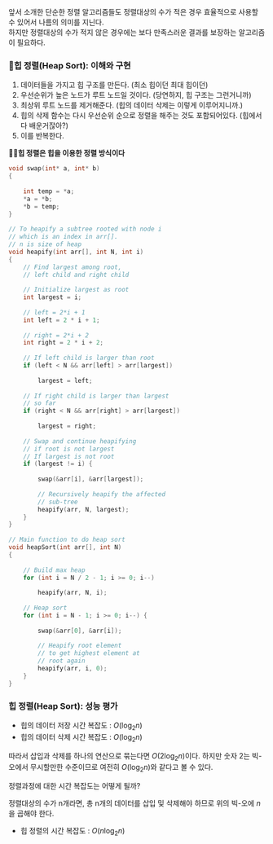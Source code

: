 앞서 소개한 단순한 정렬 알고리즘들도 정렬대상의 수가 적은 경우 효율적으로 사용할 수 있어서 나름의 의미를 지닌다. <br>
하지만 정렬대상의 수가 적지 않은 경우에는 보다 만족스러운 결과를 보장하는 알고리즘이 필요하다.

### 👊힙 정렬(Heap Sort): 이해와 구현

1. 데이터들을 가지고 힙 구조를 만든다. (최소 힙이던 최대 힙이던)
2. 우선순위가 높은 노드가 루트 노드일 것이다. (당연하지, 힙 구조는 그런거니까)
3. 최상위 루트 노드를 제거해준다. (힙의 데이터 삭제는 이렇게 이루어지니까.) 
4. 힙의 삭제 함수는 다시 우선순위 순으로 정렬을 해주는 것도 포함되어있다. (힙에서 다 배운거잖아?)
5. 이를 반복한다.

🎈🎈**힙 정렬은 힙을 이용한 정렬 방식이다**

```c
void swap(int* a, int* b)
{
 
    int temp = *a;
    *a = *b;
    *b = temp;
}
 
// To heapify a subtree rooted with node i
// which is an index in arr[].
// n is size of heap
void heapify(int arr[], int N, int i)
{
    // Find largest among root,
    // left child and right child
 
    // Initialize largest as root
    int largest = i;
 
    // left = 2*i + 1
    int left = 2 * i + 1;
 
    // right = 2*i + 2
    int right = 2 * i + 2;
 
    // If left child is larger than root
    if (left < N && arr[left] > arr[largest])
 
        largest = left;
 
    // If right child is larger than largest
    // so far
    if (right < N && arr[right] > arr[largest])
 
        largest = right;
 
    // Swap and continue heapifying
    // if root is not largest
    // If largest is not root
    if (largest != i) {
 
        swap(&arr[i], &arr[largest]);
 
        // Recursively heapify the affected
        // sub-tree
        heapify(arr, N, largest);
    }
}
 
// Main function to do heap sort
void heapSort(int arr[], int N)
{
 
    // Build max heap
    for (int i = N / 2 - 1; i >= 0; i--)
 
        heapify(arr, N, i);
 
    // Heap sort
    for (int i = N - 1; i >= 0; i--) {
 
        swap(&arr[0], &arr[i]);
 
        // Heapify root element
        // to get highest element at
        // root again
        heapify(arr, i, 0);
    }
}
```

### 힙 정렬(Heap Sort): 성능 평가

* 힙의 데이터 저장 시간 복잡도 : $O(\log_2 n)$
* 힙의 데이터 삭제 시간 복잡도 : $O(\log_2 n)$

따라서 삽입과 삭제를 하나의 연산으로 묶는다면 $O(2\log_2 n)$이다. 하지만 숫자 2는 빅-오에서 무시할만한 수준이므로 여전히 $O(\log_2 n)$와 같다고 볼 수 있다.

정렬과정에 대한 시간 복잡도는 어떻게 될까?

정렬대상의 수가 n개라면, 총 n개의 데이터를 삽입 및 삭제해야 하므로 위의 빅-오에 $n$을 곱해야 한다.

 * 힙 정렬의 시간 복잡도 : $O(n\log_2 n)$

